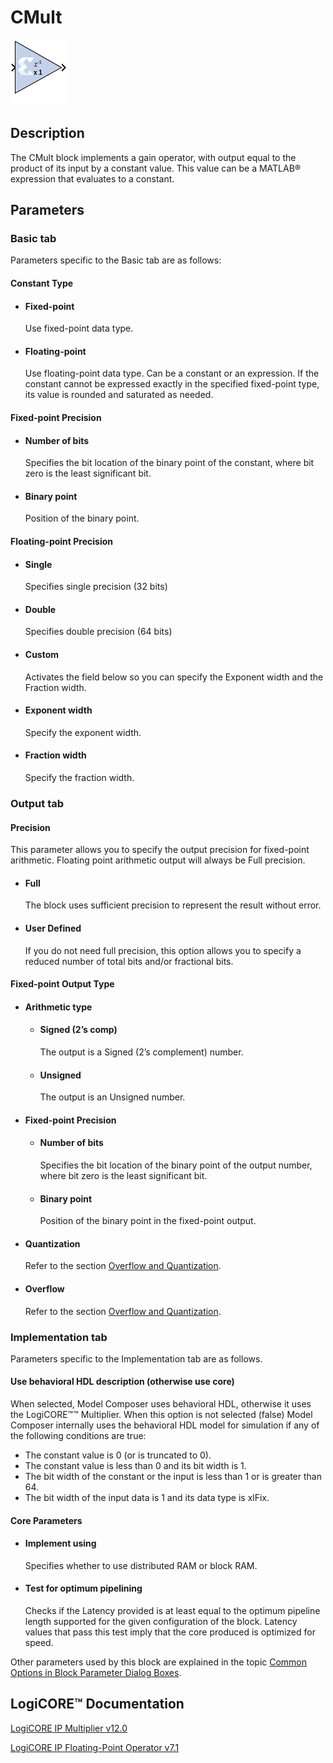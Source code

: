 # CMult

![](./Images/block.png)

## Description
The CMult block implements a gain operator, with output equal to
the product of its input by a constant value. This value can be a
MATLAB® expression that evaluates to a constant.

## Parameters

### Basic tab  
Parameters specific to the Basic tab are as follows:
#### Constant Type  
* #### Fixed-point  
    Use fixed-point data type.

* #### Floating-point  
    Use floating-point data type. Can be a constant or an expression. If the
constant cannot be expressed exactly in the specified fixed-point type,
its value is rounded and saturated as needed.

#### Fixed-point Precision  
* #### Number of bits  
    Specifies the bit location of the binary point of the constant, where
bit zero is the least significant bit.

* #### Binary point  
    Position of the binary point.

#### Floating-point Precision  
* #### Single  
    Specifies single precision (32 bits)

 * #### Double  
    Specifies double precision (64 bits)

  * #### Custom  
    Activates the field below so you can specify the Exponent width and the
Fraction width.

  * #### Exponent width  
    Specify the exponent width.

  * #### Fraction width  
    Specify the fraction width.


### Output tab  
#### Precision  
  This parameter allows you to specify the output precision for
fixed-point arithmetic. Floating point arithmetic output will always be
Full precision.

  * #### Full  
    The block uses sufficient precision to represent the result without
error.

  * #### User Defined  
    If you do not need full precision, this option allows you to specify a
reduced number of total bits and/or fractional bits.

#### Fixed-point Output Type  
* #### Arithmetic type  
  * #### Signed (2’s comp)  
    The output is a Signed (2’s complement) number.

  * #### Unsigned  
    The output is an Unsigned number.

* #### Fixed-point Precision  
  * #### Number of bits  
    Specifies the bit location of the binary point of the output number,
where bit zero is the least significant bit.

  * #### Binary point  
    Position of the binary point in the fixed-point output.

* #### Quantization  
  Refer to the section [Overflow and
Quantization](common-options-in-block-parameter-dialog-boxes-aa1032308.html#val1538085362909__aa1032322).

* #### Overflow  
  Refer to the section [Overflow and
Quantization](common-options-in-block-parameter-dialog-boxes-aa1032308.html#val1538085362909__aa1032322).


### Implementation tab  
Parameters specific to the Implementation tab are as follows.

#### Use behavioral HDL description (otherwise use core)  
  When selected, Model Composer uses behavioral HDL, otherwise it uses the LogiCORE™™ Multiplier. When this option is not selected (false)
Model Composer internally uses the behavioral HDL model for simulation
if any of the following conditions are true:

- The constant value is 0 (or is truncated to 0).
- The constant value is less than 0 and its bit width is 1.
- The bit width of the constant or the input is less than 1 or is
  greater than 64.
- The bit width of the input data is 1 and its data type is xlFix.

#### Core Parameters  
* #### Implement using  
  Specifies whether to use distributed RAM or block RAM.

* #### Test for optimum pipelining  
  Checks if the Latency provided is at least equal to the optimum pipeline
length supported for the given configuration of the block. Latency
values that pass this test imply that the core produced is optimized for
speed.

Other parameters used by this block are explained in the topic [Common
Options in Block Parameter Dialog
Boxes](common-options-in-block-parameter-dialog-boxes-aa1032308.html).

## LogiCORE™ Documentation

[LogiCORE IP Multiplier
v12.0](https://www.xilinx.com/support/documentation/ip_documentation/mult_gen/v12_0/pg108-mult-gen.pdf)

[LogiCORE IP Floating-Point Operator
v7.1](https://www.xilinx.com/support/documentation/ip_documentation/floating_point/v7_1/pg060-floating-point.pdf)

